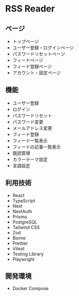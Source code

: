 # RSS Reader

## ページ

- トップページ
- ユーザー登録・ログインページ
- パスワードリセットページ
- フィードページ
- フィード登録ページ
- アカウント・設定ページ

## 機能

- ユーザー登録
- ログイン
- パスワードリセット
- パスワード変更
- メールアドレス変更
- フィード登録
- フィード一覧表示
- フィードの記事一覧表示
- 既読管理
- カラーテーマ設定
- 言語設定

## 利用技術

- React
- TypeScript
- Next
- NextAuth
- Prisma
- PostgreSQL
- Tailwind CSS
- Zod
- Biome
- Prettier
- Vitest
- Testing Library
- Playwright

## 開発環境

- Docker Compose
